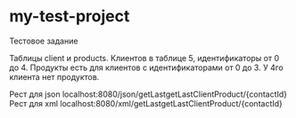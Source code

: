 # my-test-project
Тестовое задание

Таблицы client и products. Клиентов в таблице 5, идентификаторы от 0 до 4. 
Продукты есть для клиентов с идентификаторами от 0 до 3. 
У 4го клиента нет продуктов.

Рест для json localhost:8080/json/getLastgetLastClientProduct/{contactId}
Рест для xml localhost:8080/xml/getLastgetLastClientProduct/{contactId}

